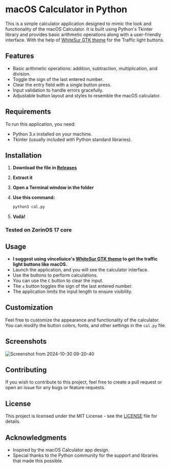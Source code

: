 # macOS Calculator in Python

This is a simple calculator application designed to mimic the look and functionality of the macOS Calculator. It is built using Python's Tkinter library and provides basic arithmetic operations along with a user-friendly interface. With the help of [WhiteSur GTK theme](https://github.com/vinceliuice/WhiteSur-gtk-theme) for the Traffic light buttons.

## Features

- Basic arithmetic operations: addition, subtraction, multiplication, and division.
- Toggle the sign of the last entered number.
- Clear the entry field with a single button press.
- Input validation to handle errors gracefully.
- Adjustable button layout and styles to resemble the macOS calculator.

## Requirements

To run this application, you need:

- Python 3.x installed on your machine.
- Tkinter (usually included with Python standard libraries).

## Installation

1. **Download the file in [Releases](https://github.com/jtlw99/python-mac-cal/releases)**
2. **Extract it**
3. **Open a Terminal window in the folder**
4. **Use this command:**

   ```bash
   python3 cal.py
   ```
5. **Voilà!**

### Tested on ZorinOS 17 core

## Usage

- **I suggest using vinceliuice's [WhiteSur GTK theme](https://github.com/vinceliuice/WhiteSur-gtk-theme) to get the traffic light buttons like macOS.**
- Launch the application, and you will see the calculator interface.
- Use the buttons to perform calculations. 
- You can use the `C` button to clear the input.
- The `±` button toggles the sign of the last entered number.
- The application limits the input length to ensure visibility.

## Customization

Feel free to customize the appearance and functionality of the calculator. You can modify the button colors, fonts, and other settings in the `cal.py` file.

## Screenshots

![Screenshot from 2024-10-30 09-20-40](https://github.com/user-attachments/assets/c0afbcfe-52e2-42df-be73-91a8a060d617)

## Contributing

If you wish to contribute to this project, feel free to create a pull request or open an issue for any bugs or feature requests.

## License

This project is licensed under the MIT License - see the [LICENSE](LICENSE) file for details.

## Acknowledgments

- Inspired by the macOS Calculator app design.
- Special thanks to the Python community for the support and libraries that made this possible.
